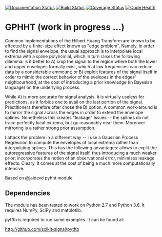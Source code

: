 [![Documentation Status](https://readthedocs.org/projects/pyhht/badge/?version=latest)](https://readthedocs.org/projects/pyhht/?badge=latest)
[![Build Status](https://travis-ci.org/jaidevd/pyhht.svg?branch=dev)](https://travis-ci.org/jaidevd/pyhht)
[![Coverage Status](https://coveralls.io/repos/github/jaidevd/pyhht/badge.svg?branch=dev)](https://coveralls.io/github/jaidevd/pyhht?branch=dev)
[![Code Health](https://landscape.io/github/jaidevd/pyhht/dev/landscape.svg?style=flat)](https://landscape.io/github/jaidevd/pyhht/dev)

GPHHT (work in progress ...)
=====

Common implementations of the Hilbert Huang Transform are known to be affected by a finite-size effect known as "edge problem". Namely, in order to find the signal envelope, the usual approach is to interpolate local extrema with a spline polynomial, which in turn raises the following dilemma: is it better to
A) crop the signal to the region where both the lower and upper envelopes formally exist, which at low frequencies can reduce data by a considerable ammount; or
B) exploit features of the signal itself in order to mimic the correct behavior of the evelopes in the edges' neighbourhood, at the cost of introducing a prior knowledge (in Bayesian language) on the underlying process.

While A) is more accurate for signal analysis, it is virtually useless for predictions, as it forbids one to avail on the last portion of the signal. Practitioners therefore ofter chose the B) option. A common work-around is to mirror the signal across the edges in order to extend the envelope splines. Nonetheless this creates "leakage" issues -- the splines do not trace perfectly local extrema, but go reasonably near them. Moreover mirroring is a rather strong prior assumption. 

I attack the problem in a different way -- I use a Gaussian Process Regression to compute the envelopes of local extrema rather than interpolating splines. This has the following advantages: allows to explit the autoregressive features of the signal itself, thus introducing a much weaker prior; incorporates the notion of an observational error, minimises leakage effects. Cleary, it comes at the cost of being a much more computationally intensive.

Based on @jaidevd pyhht module 

Dependencies
------------
The module has been tested to work on Python 2.7 and Python 3.6. It requires NumPy, SciPy and
matplotlib.

pytftb is required to run some examples. It can be found at:

http://github.com/scikit-signal/pytftb
